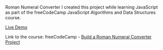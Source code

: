 Roman Numeral Converter
I created this project while learning JavaScript as part of the freeCodeCamp JavaScript Algorithms and Data Structures course.

[Live Demo](https://romannumeralconversion.netlify.app/) 

Link to the course: freeCodeCamp - [Build a Roman Numeral Converter Project](https://www.freecodecamp.org/learn/javascript-algorithms-and-data-structures-v8/build-a-roman-numeral-converter-project/build-a-roman-numeral-converter)

